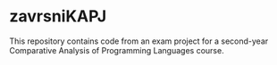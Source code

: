 # zavrsniKAPJ
This repository contains code from an exam project for a second-year Comparative Analysis of Programming Languages course.

